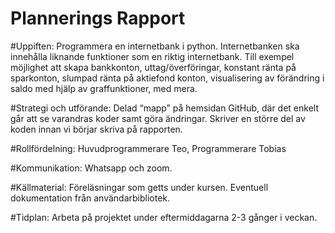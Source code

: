 # Plannerings Rapport

#Uppiften: Programmera en internetbank i python. Internetbanken ska innehålla liknande funktioner som en riktig internetbank. Till exempel möjlighet att skapa bankkonton, uttag/överföringar, konstant ränta på sparkonton, slumpad ränta på aktiefond konton, visualisering av förändring i saldo med hjälp av graffunktioner, med mera.

 



#Strategi och utförande: Delad “mapp” på hemsidan GitHub, där det enkelt går att se varandras koder samt göra ändringar. Skriver en större del av koden innan vi börjar skriva på rapporten. 



#Rollfördelning: Huvudprogrammerare Teo, Programmerare Tobias



#Kommunikation: Whatsapp och zoom.



#Källmaterial: Föreläsningar som getts under kursen. Eventuell dokumentation från användarbibliotek. 



#Tidplan: Arbeta på projektet under eftermiddagarna 2-3 gånger i veckan. 